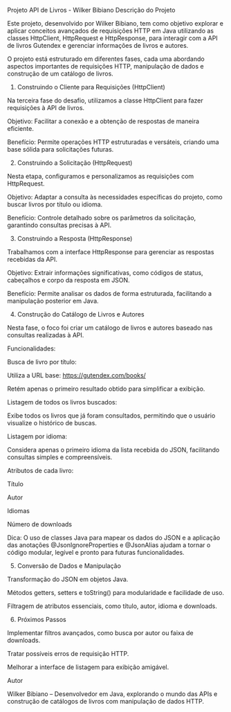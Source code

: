 Projeto API de Livros - Wilker Bibiano
Descrição do Projeto

Este projeto, desenvolvido por Wilker Bibiano, tem como objetivo explorar e aplicar conceitos avançados de requisições HTTP em Java utilizando as classes HttpClient, HttpRequest e HttpResponse, para interagir com a API de livros Gutendex
 e gerenciar informações de livros e autores.

O projeto está estruturado em diferentes fases, cada uma abordando aspectos importantes de requisições HTTP, manipulação de dados e construção de um catálogo de livros.

1. Construindo o Cliente para Requisições (HttpClient)

Na terceira fase do desafio, utilizamos a classe HttpClient para fazer requisições à API de livros.

Objetivo: Facilitar a conexão e a obtenção de respostas de maneira eficiente.

Benefício: Permite operações HTTP estruturadas e versáteis, criando uma base sólida para solicitações futuras.

2. Construindo a Solicitação (HttpRequest)

Nesta etapa, configuramos e personalizamos as requisições com HttpRequest.

Objetivo: Adaptar a consulta às necessidades específicas do projeto, como buscar livros por título ou idioma.

Benefício: Controle detalhado sobre os parâmetros da solicitação, garantindo consultas precisas à API.

3. Construindo a Resposta (HttpResponse)

Trabalhamos com a interface HttpResponse para gerenciar as respostas recebidas da API.

Objetivo: Extrair informações significativas, como códigos de status, cabeçalhos e corpo da resposta em JSON.

Benefício: Permite analisar os dados de forma estruturada, facilitando a manipulação posterior em Java.

4. Construção do Catálogo de Livros e Autores

Nesta fase, o foco foi criar um catálogo de livros e autores baseado nas consultas realizadas à API.

Funcionalidades:

Busca de livro por título:

Utiliza a URL base: https://gutendex.com/books/

Retém apenas o primeiro resultado obtido para simplificar a exibição.

Listagem de todos os livros buscados:

Exibe todos os livros que já foram consultados, permitindo que o usuário visualize o histórico de buscas.

Listagem por idioma:

Considera apenas o primeiro idioma da lista recebida do JSON, facilitando consultas simples e compreensíveis.

Atributos de cada livro:

Título

Autor

Idiomas

Número de downloads

Dica: O uso de classes Java para mapear os dados do JSON e a aplicação das anotações @JsonIgnoreProperties e @JsonAlias ajudam a tornar o código modular, legível e pronto para futuras funcionalidades.

5. Conversão de Dados e Manipulação

Transformação do JSON em objetos Java.

Métodos getters, setters e toString() para modularidade e facilidade de uso.

Filtragem de atributos essenciais, como título, autor, idioma e downloads.

6. Próximos Passos

Implementar filtros avançados, como busca por autor ou faixa de downloads.

Tratar possíveis erros de requisição HTTP.

Melhorar a interface de listagem para exibição amigável.

Autor

Wilker Bibiano – Desenvolvedor em Java, explorando o mundo das APIs e construção de catálogos de livros com manipulação de dados HTTP.
